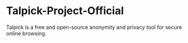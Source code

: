 # Talpick-Project-Official
Talpick is a free and open-source anonymity and privacy tool for secure online browsing.
